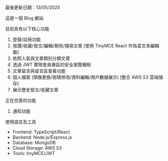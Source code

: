 最後更新日期：13/05/2025

這是一個 Blog 網站

目前具有以下核心功能
1. 登錄/註冊功能
2. 按讚/收藏/發文/編輯/刪除/搜尋文章 [使用 TinyMCE React 作為富文本編輯器]
3. 依照人氣與文章類別分類文章
4. 透過 JWT 實現會員專區的安全瀏覽機制
5. 文章留言與留言區查看功能
6. 個人檔案 (頭像更換/密碼修改/資料編輯/用戶數據展示) [整合 AWS S3 雲端儲存]
7. 展示歷史發文/收藏文章

正在完善的功能
1. 通知功能

使用語言及工具
- Frontend: TypeScript/React
- Backend: Node.js/Express.js
- Database: MongoDB
- Cloud Storage: AWS S3
- Tools: tinyMCE/JWT